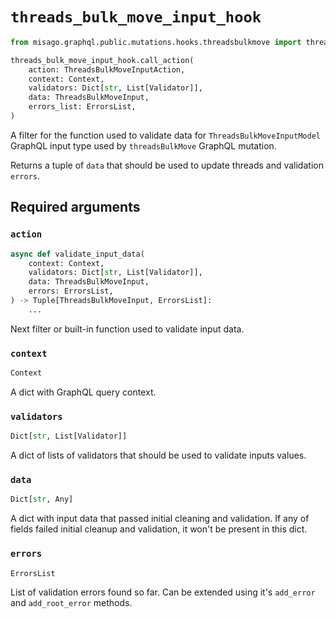 # `threads_bulk_move_input_hook`

```python
from misago.graphql.public.mutations.hooks.threadsbulkmove import threads_bulk_move_input_hook

threads_bulk_move_input_hook.call_action(
    action: ThreadsBulkMoveInputAction,
    context: Context,
    validators: Dict[str, List[Validator]],
    data: ThreadsBulkMoveInput,
    errors_list: ErrorsList,
)
```

A filter for the function used to validate data for `ThreadsBulkMoveInputModel` GraphQL input type used by `threadsBulkMove` GraphQL mutation.

Returns a tuple of `data` that should be used to update threads and validation `errors`.


## Required arguments

### `action`

```python
async def validate_input_data(
    context: Context,
    validators: Dict[str, List[Validator]],
    data: ThreadsBulkMoveInput,
    errors: ErrorsList,
) -> Tuple[ThreadsBulkMoveInput, ErrorsList]:
    ...
```

Next filter or built-in function used to validate input data.


### `context`

```python
Context
```

A dict with GraphQL query context.


### `validators`

```python
Dict[str, List[Validator]]
```

A dict of lists of validators that should be used to validate inputs values.


### `data`

```python
Dict[str, Any]
```

A dict with input data that passed initial cleaning and validation. If any of fields failed initial cleanup and validation, it won't be present in this dict.


### `errors`

```python
ErrorsList
```

List of validation errors found so far. Can be extended using it's `add_error` and `add_root_error` methods.